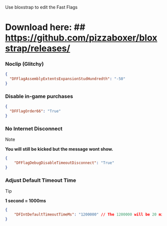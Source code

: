 Use bloxstrap to edit the Fast Flags
# Download here: ## https://github.com/pizzaboxer/bloxstrap/releases/
### Noclip (Glitchy)
```json
{
  "DFFlagAssemblyExtentsExpansionStudHundredth": "-50"
}
```
### Disable in-game purchases
```json
{
  "DFFlagOrder66": "True"
}
```
### No Internet Disconnect 
> [!NOTE]
> **You will still be kicked but the message wont show.**
```json
{
    "DFFlagDebugDisableTimeoutDisconnect": "True"
}
```
### Adjust Default Timeout Time
> [!TIP]
> **1 second = 1000ms**
```json
{
    "DFIntDefaultTimeoutTimeMs": "1200000" // The 1200000 will be 20 minutes
}
```
